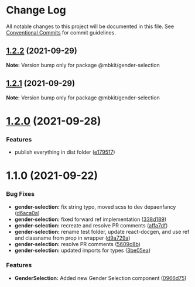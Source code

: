# Change Log

All notable changes to this project will be documented in this file.
See [Conventional Commits](https://conventionalcommits.org) for commit guidelines.

## [1.2.2](https://github.com/mindbody/mbkit/compare/@mbkit/gender-selection@1.2.1...@mbkit/gender-selection@1.2.2) (2021-09-29)

**Note:** Version bump only for package @mbkit/gender-selection





## [1.2.1](https://github.com/mindbody/mbkit/compare/@mbkit/gender-selection@1.2.0...@mbkit/gender-selection@1.2.1) (2021-09-29)

**Note:** Version bump only for package @mbkit/gender-selection





# [1.2.0](https://github.com/mindbody/mbkit/compare/@mbkit/gender-selection@1.1.0...@mbkit/gender-selection@1.2.0) (2021-09-28)


### Features

* publish everything in dist folder ([e179517](https://github.com/mindbody/mbkit/commit/e179517c03ea9e8a9eac2d29b0442b27e085579b))





# 1.1.0 (2021-09-22)


### Bug Fixes

* **gender-selection:** fix string typo, moved scss to dev depaenfancy ([d6aca0a](https://github.com/mindbody/mbkit/commit/d6aca0a78a5d4c82cf8f12f08cfa2af2450d1acb))
* **gender-selection:** fixed forward ref implementation ([338d189](https://github.com/mindbody/mbkit/commit/338d18982d2ede0c9f05b0a603d909bc982bb64c))
* **gender-selection:** recreate and resolve PR comments ([affa7df](https://github.com/mindbody/mbkit/commit/affa7dfe5649445037cc339616406fff4b5d8829))
* **gender-selection:** rename test folder, update react-docgen, and use ref and classname from prop in wrapper ([d9a729a](https://github.com/mindbody/mbkit/commit/d9a729a272707ac0294a8eaa39b3baa76007936c))
* **gender-selection:** resolve PR comments ([5609c8b](https://github.com/mindbody/mbkit/commit/5609c8b777893a367522b3aae8c118017bd56654))
* **gender-selection:** updated imports for types ([3be05ea](https://github.com/mindbody/mbkit/commit/3be05ea1d90f8cc0208b9fac2929a6cef58b1a33))


### Features

* **GenderSelection:** Added new Gender Selection component ([0966d75](https://github.com/mindbody/mbkit/commit/0966d75b7f2feb4154ba3d175b873c89a198b35e))
